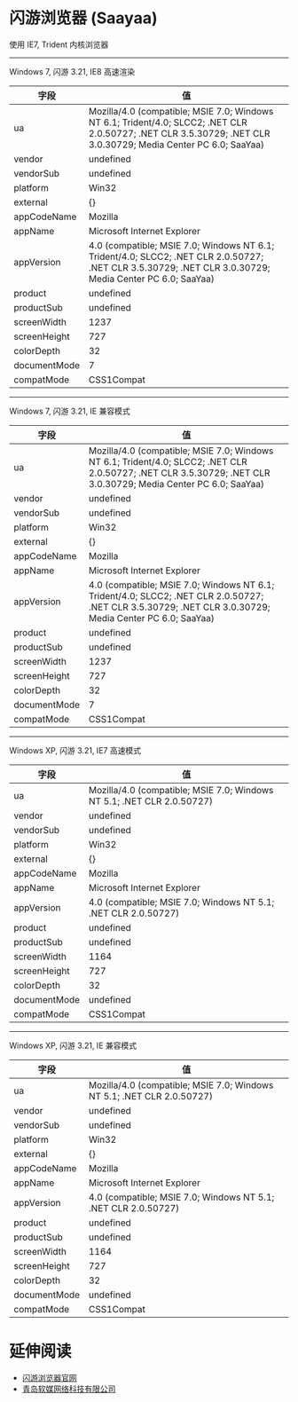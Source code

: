 
# 闪游浏览器 (Saayaa)

使用 IE7, Trident 内核浏览器

----

Windows 7, 闪游 3.21, IE8 高速渲染

| 字段         | 值                                                                                                                                                              |
|--------------|-----------------------------------------------------------------------------------------------------------------------------------------------------------------|
| ua           | Mozilla/4.0 (compatible; MSIE 7.0; Windows NT 6.1; Trident/4.0; SLCC2; .NET CLR 2.0.50727; .NET CLR 3.5.30729; .NET CLR 3.0.30729; Media Center PC 6.0; SaaYaa) |
| vendor       | undefined                                                                                                                                                       |
| vendorSub    | undefined                                                                                                                                                       |
| platform     | Win32                                                                                                                                                           |
| external     | {}                                                                                                                                                              |
| appCodeName  | Mozilla                                                                                                                                                         |
| appName      | Microsoft Internet Explorer                                                                                                                                     |
| appVersion   | 4.0 (compatible; MSIE 7.0; Windows NT 6.1; Trident/4.0; SLCC2; .NET CLR 2.0.50727; .NET CLR 3.5.30729; .NET CLR 3.0.30729; Media Center PC 6.0; SaaYaa)         |
| product      | undefined                                                                                                                                                       |
| productSub   | undefined                                                                                                                                                       |
| screenWidth  | 1237                                                                                                                                                            |
| screenHeight | 727                                                                                                                                                             |
| colorDepth   | 32                                                                                                                                                              |
| documentMode | 7                                                                                                                                                               |
| compatMode   | CSS1Compat                                                                                                                                                      |

----

Windows 7, 闪游 3.21, IE 兼容模式

| 字段         | 值                                                                                                                                                              |
|--------------|-----------------------------------------------------------------------------------------------------------------------------------------------------------------|
| ua           | Mozilla/4.0 (compatible; MSIE 7.0; Windows NT 6.1; Trident/4.0; SLCC2; .NET CLR 2.0.50727; .NET CLR 3.5.30729; .NET CLR 3.0.30729; Media Center PC 6.0; SaaYaa) |
| vendor       | undefined                                                                                                                                                       |
| vendorSub    | undefined                                                                                                                                                       |
| platform     | Win32                                                                                                                                                           |
| external     | {}                                                                                                                                                              |
| appCodeName  | Mozilla                                                                                                                                                         |
| appName      | Microsoft Internet Explorer                                                                                                                                     |
| appVersion   | 4.0 (compatible; MSIE 7.0; Windows NT 6.1; Trident/4.0; SLCC2; .NET CLR 2.0.50727; .NET CLR 3.5.30729; .NET CLR 3.0.30729; Media Center PC 6.0; SaaYaa)         |
| product      | undefined                                                                                                                                                       |
| productSub   | undefined                                                                                                                                                       |
| screenWidth  | 1237                                                                                                                                                            |
| screenHeight | 727                                                                                                                                                             |
| colorDepth   | 32                                                                                                                                                              |
| documentMode | 7                                                                                                                                                               |
| compatMode   | CSS1Compat                                                                                                                                                      |

----

Windows XP, 闪游 3.21, IE7 高速模式

| 字段         | 值                                                                     |
|--------------|------------------------------------------------------------------------|
| ua           | Mozilla/4.0 (compatible; MSIE 7.0; Windows NT 5.1; .NET CLR 2.0.50727) |
| vendor       | undefined                                                              |
| vendorSub    | undefined                                                              |
| platform     | Win32                                                                  |
| external     | {}                                                                     |
| appCodeName  | Mozilla                                                                |
| appName      | Microsoft Internet Explorer                                            |
| appVersion   | 4.0 (compatible; MSIE 7.0; Windows NT 5.1; .NET CLR 2.0.50727)         |
| product      | undefined                                                              |
| productSub   | undefined                                                              |
| screenWidth  | 1164                                                                   |
| screenHeight | 727                                                                    |
| colorDepth   | 32                                                                     |
| documentMode | undefined                                                              |
| compatMode   | CSS1Compat                                                             |

----

Windows XP, 闪游 3.21, IE 兼容模式

| 字段         | 值                                                                     |
|--------------|------------------------------------------------------------------------|
| ua           | Mozilla/4.0 (compatible; MSIE 7.0; Windows NT 5.1; .NET CLR 2.0.50727) |
| vendor       | undefined                                                              |
| vendorSub    | undefined                                                              |
| platform     | Win32                                                                  |
| external     | {}                                                                     |
| appCodeName  | Mozilla                                                                |
| appName      | Microsoft Internet Explorer                                            |
| appVersion   | 4.0 (compatible; MSIE 7.0; Windows NT 5.1; .NET CLR 2.0.50727)         |
| product      | undefined                                                              |
| productSub   | undefined                                                              |
| screenWidth  | 1164                                                                   |
| screenHeight | 727                                                                    |
| colorDepth   | 32                                                                     |
| documentMode | undefined                                                              |
| compatMode   | CSS1Compat                                                             |

# 延伸阅读

* [闪游浏览器官网](http://www.saayaa.com/)
* [青岛软媒网络科技有限公司](http://www.ruanmei.com/)
